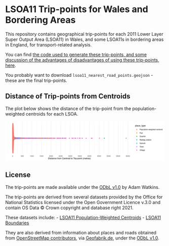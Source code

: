 # LSOA11 Trip-points for Wales and Bordering Areas

This repository contains geographical trip-points for each 2011 Lower Layer Super Output Area (LSOA11) in Wales, and some LSOA11s in bordering areas in England, for transport-related analysis.

You can find [the code used to generate these trip-points, and some discussion of the advantages of disadvantages of using these trip-points, here](https://github.com/stupidpupil/wales_lsoa_trip_points/tree/main).

You probably want to download `lsoa11_nearest_road_points.geojson` - these are the final trip-points.

## Distance of Trip-points from Centroids

The plot below shows the distance of the trip-point from the population-weighted centroids for each LSOA.

![](distance_plot.png)

## License

The trip-points are made available under the [ODbL v1.0](https://opendatacommons.org/licenses/odbl/1-0/) by Adam Watkins.

The trip-points are derived from several datasets provided by the Office for National Statistics licensed under the Open Government Licence v.3.0 and contain OS Data © Crown copyright and database right 2021.

These datasets include:
\- [LSOA11 Population-Weighted Centroids](https://geoportal.statistics.gov.uk/datasets/ons::lower-layer-super-output-areas-december-2011-population-weighted-centroids/about)
\- [LSOA11 Boundaries](https://geoportal.statistics.gov.uk/datasets/ons::lower-layer-super-output-areas-december-2011-boundaries-super-generalised-clipped-bsc-ew-v3/about)

They are also derived from information about places and roads obtained from [OpenStreetMap contributors](https://www.openstreetmap.org/copyright), via [Geofabrik.de](https://download.geofabrik.de/europe/great-britain.html), under the [ODbL v1.0](https://opendatacommons.org/licenses/odbl/1-0/).
